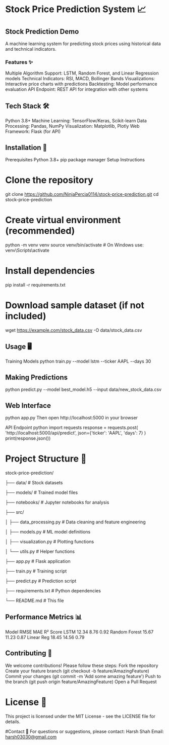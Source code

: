 # Stock Price Prediction System 📈

## Stock Prediction Demo
A machine learning system for predicting stock prices using historical data and technical indicators.

### Features ✨
Multiple Algorithm Support: LSTM, Random Forest, and Linear Regression models
Technical Indicators: RSI, MACD, Bollinger Bands
Visualizations: Interactive price charts with predictions
Backtesting: Model performance evaluation
API Endpoint: REST API for integration with other systems

## Tech Stack 🛠️
Python 3.8+
Machine Learning: TensorFlow/Keras, Scikit-learn
Data Processing: Pandas, NumPy
Visualization: Matplotlib, Plotly
Web Framework: Flask (for API)

## Installation 🚀
Prerequisites
Python 3.8+
pip package manager
Setup Instructions

# Clone the repository
git clone https://github.com/NinjaPercia0114/stock-price-prediction.git
cd stock-price-prediction

# Create virtual environment (recommended)
python -m venv venv
source venv/bin/activate  # On Windows use: venv\Scripts\activate

# Install dependencies
pip install -r requirements.txt

# Download sample dataset (if not included)
wget https://example.com/stock_data.csv -O data/stock_data.csv

## Usage 🖥️
Training Models
python train.py --model lstm --ticker AAPL --days 30

## Making Predictions
python predict.py --model best_model.h5 --input data/new_stock_data.csv

## Web Interface
python app.py
Then open http://localhost:5000 in your browser

API Endpoint
python
import requests
response = requests.post(
    'http://localhost:5000/api/predict',
    json={'ticker': 'AAPL', 'days': 7}
)
print(response.json())

# Project Structure 📁

stock-price-prediction/

├── data/               # Stock datasets

├── models/             # Trained model files

├── notebooks/          # Jupyter notebooks for analysis

├── src/

│   ├── data_processing.py  # Data cleaning and feature engineering

│   ├── models.py       # ML model definitions

│   ├── visualization.py # Plotting functions

│   └── utils.py        # Helper functions

├── app.py              # Flask application

├── train.py           # Training script

├── predict.py         # Prediction script

├── requirements.txt   # Python dependencies

└── README.md          # This file

## Performance Metrics 📊
Model	RMSE	MAE	R² Score
LSTM	12.34	8.76	0.92
Random Forest	15.67	11.23	0.87
Linear Reg	18.45	14.56	0.79

## Contributing 🤝
We welcome contributions! Please follow these steps:
Fork the repository
Create your feature branch (git checkout -b feature/AmazingFeature)
Commit your changes (git commit -m 'Add some amazing feature')
Push to the branch (git push origin feature/AmazingFeature)
Open a Pull Request

# License 📄
This project is licensed under the MIT License - see the LICENSE file for details.

#Contact 📧
For questions or suggestions, please contact:
Harsh Shah
Email: harsh03030@gmail.com
